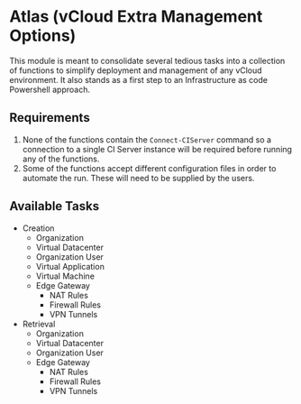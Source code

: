 # Atlas (vCloud Extra Management Options)

This module is meant to consolidate several tedious tasks into a collection of functions to simplify deployment and management of any vCloud environment. It also stands as a first step to an Infrastructure as code Powershell approach.

## Requirements
1. None of the functions contain the `Connect-CIServer` command so a connection to a single CI Server instance will be required before running any of the functions.
2. Some of the functions accept different configuration files in order to automate the run. These will need to be supplied by the users.

## Available Tasks
- Creation
    + Organization
    + Virtual Datacenter
    + Organization User
    + Virtual Application
    + Virtual Machine
    + Edge Gateway
        * NAT Rules
        * Firewall Rules
        * VPN Tunnels
- Retrieval
    + Organization
    + Virtual Datacenter
    + Organization User
    + Edge Gateway
        * NAT Rules
        * Firewall Rules
        * VPN Tunnels